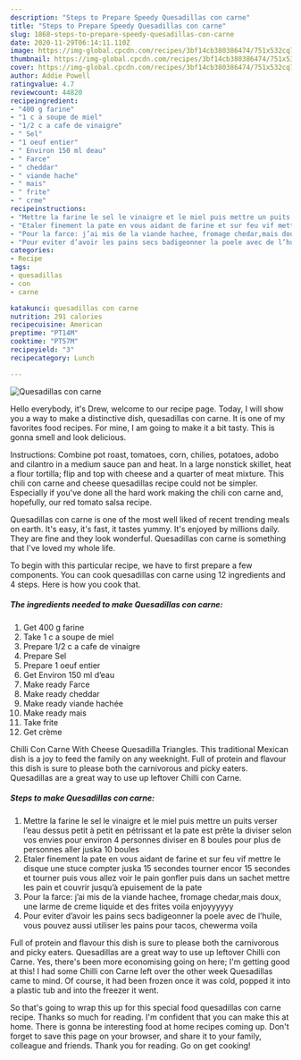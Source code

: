 ```yaml
---
description: "Steps to Prepare Speedy Quesadillas con carne"
title: "Steps to Prepare Speedy Quesadillas con carne"
slug: 1868-steps-to-prepare-speedy-quesadillas-con-carne
date: 2020-11-29T06:14:11.110Z
image: https://img-global.cpcdn.com/recipes/3bf14cb380386474/751x532cq70/quesadillas-con-carne-photo-principale-de-la-recette.jpg
thumbnail: https://img-global.cpcdn.com/recipes/3bf14cb380386474/751x532cq70/quesadillas-con-carne-photo-principale-de-la-recette.jpg
cover: https://img-global.cpcdn.com/recipes/3bf14cb380386474/751x532cq70/quesadillas-con-carne-photo-principale-de-la-recette.jpg
author: Addie Powell
ratingvalue: 4.7
reviewcount: 44820
recipeingredient:
- "400 g farine"
- "1 c a soupe de miel"
- "1/2 c a cafe de vinaigre"
- " Sel"
- "1 oeuf entier"
- " Environ 150 ml deau"
- " Farce"
- " cheddar"
- " viande hache"
- " mais"
- " frite"
- " crme"
recipeinstructions:
- "Mettre la farine le sel le vinaigre et le miel puis mettre un puits verser l’eau dessus petit à petit en pétrissant et la pate est prête la diviser selon vos envies pour environ 4 personnes diviser en 8 boules pour plus de personnes aller juska 10 boules"
- "Etaler finement la pate en vous aidant de farine et sur feu vif mettre le disque une stuce compter juska 15 secondes tourner encor 15 secondes et tourner puis vous allez voir le pain gonfler puis dans un sachet mettre les pain et couvrir jusqu’à epuisement de la pate"
- "Pour la farce: j’ai mis de la viande hachee, fromage chedar,mais doux, une larme de creme liquide et des frites voila enjoyyyyyy"
- "Pour eviter d’avoir les pains secs badigeonner la poele avec de l’huile, vous pouvez aussi utiliser les pains pour tacos, chewerma voila"
categories:
- Recipe
tags:
- quesadillas
- con
- carne

katakunci: quesadillas con carne 
nutrition: 291 calories
recipecuisine: American
preptime: "PT14M"
cooktime: "PT57M"
recipeyield: "3"
recipecategory: Lunch

---
```



![Quesadillas con carne](https://img-global.cpcdn.com/recipes/3bf14cb380386474/751x532cq70/quesadillas-con-carne-photo-principale-de-la-recette.jpg)

Hello everybody, it's Drew, welcome to our recipe page. Today, I will show you a way to make a distinctive dish, quesadillas con carne. It is one of my favorites food recipes. For mine, I am going to make it a bit tasty. This is gonna smell and look delicious.

Instructions: Combine pot roast, tomatoes, corn, chilies, potatoes, adobo and cilantro in a medium sauce pan and heat. In a large nonstick skillet, heat a flour tortilla; flip and top with cheese and a quarter of meat mixture. This chili con carne and cheese quesadillas recipe could not be simpler. Especially if you&#39;ve done all the hard work making the chili con carne and, hopefully, our red tomato salsa recipe.

Quesadillas con carne is one of the most well liked of recent trending meals on earth. It's easy, it's fast, it tastes yummy. It's enjoyed by millions daily. They are fine and they look wonderful. Quesadillas con carne is something that I've loved my whole life.


To begin with this particular recipe, we have to first prepare a few components. You can cook quesadillas con carne using 12 ingredients and 4 steps. Here is how you cook that.

<!--inarticleads1-->

##### The ingredients needed to make Quesadillas con carne:

1. Get 400 g farine
1. Take 1 c a soupe de miel
1. Prepare 1/2 c a cafe de vinaigre
1. Prepare  Sel
1. Prepare 1 oeuf entier
1. Get  Environ 150 ml d’eau
1. Make ready  Farce
1. Make ready  cheddar
1. Make ready  viande hachée
1. Make ready  mais
1. Take  frite
1. Get  crème


Chilli Con Carne With Cheese Quesadilla Triangles. This traditional Mexican dish is a joy to feed the family on any weeknight. Full of protein and flavour this dish is sure to please both the carnivorous and picky eaters. Quesadillas are a great way to use up leftover Chilli con Carne. 

<!--inarticleads2-->

##### Steps to make Quesadillas con carne:

1. Mettre la farine le sel le vinaigre et le miel puis mettre un puits verser l’eau dessus petit à petit en pétrissant et la pate est prête la diviser selon vos envies pour environ 4 personnes diviser en 8 boules pour plus de personnes aller juska 10 boules
1. Etaler finement la pate en vous aidant de farine et sur feu vif mettre le disque une stuce compter juska 15 secondes tourner encor 15 secondes et tourner puis vous allez voir le pain gonfler puis dans un sachet mettre les pain et couvrir jusqu’à epuisement de la pate
1. Pour la farce: j’ai mis de la viande hachee, fromage chedar,mais doux, une larme de creme liquide et des frites voila enjoyyyyyy
1. Pour eviter d’avoir les pains secs badigeonner la poele avec de l’huile, vous pouvez aussi utiliser les pains pour tacos, chewerma voila


Full of protein and flavour this dish is sure to please both the carnivorous and picky eaters. Quesadillas are a great way to use up leftover Chilli con Carne. Yes, there&#39;s been more economising going on here; I&#39;m getting good at this! I had some Chilli con Carne left over the other week Quesadillas came to mind. Of course, it had been frozen once it was cold, popped it into a plastic tub and into the freezer it went. 

So that's going to wrap this up for this special food quesadillas con carne recipe. Thanks so much for reading. I'm confident that you can make this at home. There is gonna be interesting food at home recipes coming up. Don't forget to save this page on your browser, and share it to your family, colleague and friends. Thank you for reading. Go on get cooking!

